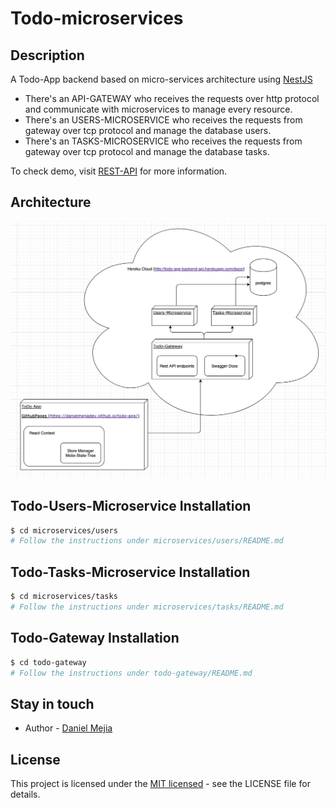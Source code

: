 # Todo-microservices

## Description
A Todo-App backend based on micro-services architecture using [NestJS](https://nestjs.com/)

- There's an API-GATEWAY who receives the requests over http protocol and communicate with microservices to manage every resource.
- There's an USERS-MICROSERVICE who receives the requests from gateway over tcp protocol and manage the database users.
- There's an TASKS-MICROSERVICE who receives the requests from gateway over tcp protocol and manage the database tasks.

To check demo, visit [REST-API](http://todo-app-backend-api.herokuapp.com/docs/) for more information.


## Architecture

<img width="800" src="images/diagram.png" alt="Diagram"></img>

## Todo-Users-Microservice Installation

```bash
$ cd microservices/users
# Follow the instructions under microservices/users/README.md
```

## Todo-Tasks-Microservice Installation

```bash
$ cd microservices/tasks
# Follow the instructions under microservices/tasks/README.md
```

## Todo-Gateway Installation

```bash
$ cd todo-gateway
# Follow the instructions under todo-gateway/README.md
```

## Stay in touch

- Author - [Daniel Mejia](https://github.com/danielmejiadev)

## License

This project is licensed under the [MIT licensed](LICENSE) - see the LICENSE file for details.
